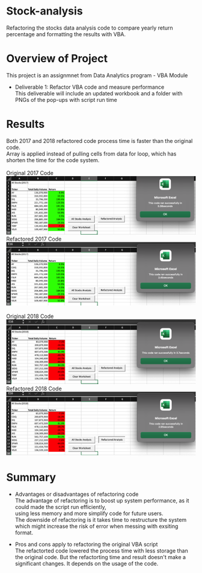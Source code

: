 # Stock-analysis
 Refactoring the stocks data analysis code to compare yearly return percentage and formatting the results with VBA.

# Overview of Project
This project is an assignmnet from Data Analytics program - VBA Module<br>
- Deliverable 1:  Refactor VBA code and measure performance<br>
  This deliverable will include an updated workbook and a folder with PNGs of the pop-ups with script run time <br>
   

# Results
Both 2017 and 2018 refactored code process time is faster than the original code. <br>
Array is applied instead of pulling cells from data for loop, which has shorten the time for the code system.<br>
<br>
Original 2017 Code<br>
![date](Original%202017.png)
Refactored 2017 Code<br>
![date](Refactored%202017.png)
<br>
<br>
Original 2018 Code<br>
![date](Original%202018.png)
Refactored 2018 Code<br>
![date](Refactored%202018.png)




# Summary
- Advantages or disadvantages of refactoring code<br>
The advantage of refactoring is to boost up system performance, as it could made the script run efficiently,<br> 
using less memory and more simplify code for future users.<br>
The downside of refactoring is it takes time to restructure the system which might increase the risk of error when messing with exsiting format.<br>

- Pros and cons apply to refactoring the original VBA script<br>
The refactorted code lowered the process time with less storage than the original code. But the refactorting time and result doesn't make a significant changes. It depends on the usage of the code.
 

